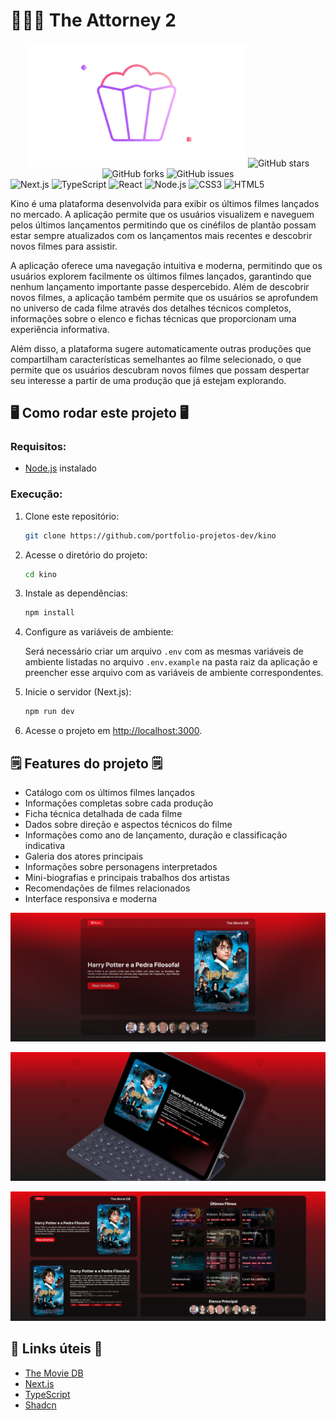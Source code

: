 # 🧑🏻‍⚖️ The Attorney 2

<div align="center">
<img src="https://github.com/portfolio-projetos-dev/kino/raw/main/.gitassets/capa.png" width="350" />

  <img src="https://img.shields.io/github/stars/portfolio-projetos-dev/kino?style=for-the-badge" alt="GitHub stars" />
  <img src="https://img.shields.io/github/forks/portfolio-projetos-dev/kino?style=for-the-badge" alt="GitHub forks" />
  <img src="https://img.shields.io/github/issues/portfolio-projetos-dev/kino?style=for-the-badge" alt="GitHub issues" />
</div>

<div data-badges>
  <img src="https://img.shields.io/badge/next.js-%23000000.svg?style=for-the-badge&logo=nextdotjs&logoColor=white" alt="Next.js" />
  <img src="https://img.shields.io/badge/typescript-%23007ACC.svg?style=for-the-badge&logo=typescript&logoColor=white" alt="TypeScript" />
  <img src="https://img.shields.io/badge/react-%2320232a.svg?style=for-the-badge&logo=react&logoColor=%2361DAFB" alt="React" />
  <img src="https://img.shields.io/badge/node.js-%2343853D.svg?style=for-the-badge&logo=node.js&logoColor=white" alt="Node.js" />
  <img src="https://img.shields.io/badge/css3-%231572B6.svg?style=for-the-badge&logo=css3&logoColor=white" alt="CSS3" />
  <img src="https://img.shields.io/badge/html5-%23E34F26.svg?style=for-the-badge&logo=html5&logoColor=white" alt="HTML5" />
</div>
</div>

Kino é uma plataforma desenvolvida para exibir os últimos filmes lançados no mercado. A aplicação permite que os usuários visualizem e naveguem pelos últimos lançamentos permitindo que os cinéfilos de plantão possam estar sempre atualizados com os lançamentos mais recentes e descobrir novos filmes para assistir.

A aplicação oferece uma navegação intuitiva e moderna, permitindo que os usuários explorem facilmente os últimos filmes lançados, garantindo que nenhum lançamento importante passe despercebido. Além de descobrir novos filmes, a aplicação também permite que os usuários se aprofundem no universo de cada filme através dos detalhes técnicos completos, informações sobre o elenco e fichas técnicas que proporcionam uma experiência informativa.

Além disso, a plataforma sugere automaticamente outras produções que compartilham características semelhantes ao filme selecionado, o que permite que os usuários descubram novos filmes que possam despertar seu interesse a partir de uma produção que já estejam explorando.

## 🖥️ Como rodar este projeto 🖥️

### Requisitos:

- [Node.js](https://nodejs.org/pt) instalado

### Execução:

1. Clone este repositório:

   ```sh
   git clone https://github.com/portfolio-projetos-dev/kino
   ```

2. Acesse o diretório do projeto:

   ```sh
   cd kino
   ```

3. Instale as dependências:

   ```sh
   npm install
   ```

4. Configure as variáveis de ambiente:

   Será necessário criar um arquivo `.env` com as mesmas variáveis de ambiente listadas no arquivo `.env.example` na pasta raiz da aplicação e preencher esse arquivo com as variáveis de ambiente correspondentes.

5. Inicie o servidor (Next.js):

   ```sh
   npm run dev
   ```

6. Acesse o projeto em [http://localhost:3000](http://localhost:3000).

## 🗒️ Features do projeto 🗒️

- Catálogo com os últimos filmes lançados
- Informações completas sobre cada produção
- Ficha técnica detalhada de cada filme
- Dados sobre direção e aspectos técnicos do filme
- Informações como ano de lançamento, duração e classificação indicativa
- Galeria dos atores principais
- Informações sobre personagens interpretados
- Mini-biografias e principais trabalhos dos artistas
- Recomendações de filmes relacionados
- Interface responsiva e moderna

![](https://github.com/portfolio-projetos-dev/kino/raw/main/.gitassets/2.jpg)

![](https://github.com/portfolio-projetos-dev/kino/raw/main/.gitassets/3.jpg)

![](https://github.com/portfolio-projetos-dev/kino/raw/main/.gitassets/4.jpg)

## 💎 Links úteis 💎

- [The Movie DB](https://www.themoviedb.org)
- [Next.js](https://nextjs.org/docs)
- [TypeScript](https://www.typescriptlang.org/docs)
- [Shadcn](https://ui.shadcn.com)
